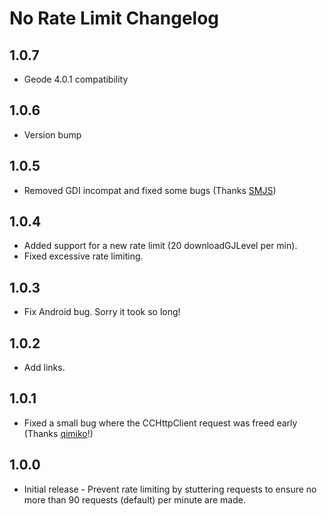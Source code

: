 # No Rate Limit Changelog

## 1.0.7
* Geode 4.0.1 compatibility

## 1.0.6
* Version bump

## 1.0.5
* Removed GDI incompat and fixed some bugs (Thanks [SMJS](https://github.com/SMJSGaming))

## 1.0.4
* Added support for a new rate limit (20 downloadGJLevel per min).
* Fixed excessive rate limiting.

## 1.0.3
* Fix Android bug. Sorry it took so long!

## 1.0.2
* Add links.

## 1.0.1
* Fixed a small bug where the CCHttpClient request was freed early (Thanks [qimiko](https://github.com/qimiko)!)

## 1.0.0
* Initial release - Prevent rate limiting by stuttering requests to ensure no more than 90 requests (default) per minute are made.
